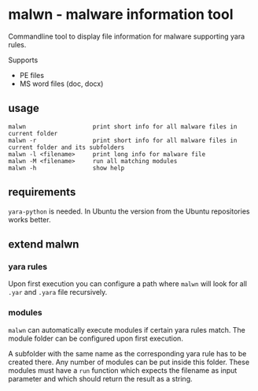 # malwn - malware information tool

Commandline tool to display file information for malware supporting yara rules.

Supports
- PE files
- MS word files (doc, docx)

## usage

    malwn                   print short info for all malware files in current folder
    malwn -r                print short info for all malware files in current folder and its subfolders
    malwn -l <filename>     print long info for malware file
    malwn -M <filename>     run all matching modules
    malwn -h                show help

## requirements

`yara-python` is needed. In Ubuntu the version from the Ubuntu repositories works better.

## extend malwn

### yara rules

Upon first execution you can configure a path where `malwn` will look for all
`.yar` and `.yara` file recursively.

### modules

`malwn` can automatically execute modules if certain yara rules match.
The module folder can be configured upon first execution.

A subfolder with the same name as the corresponding yara rule has to be created there.
Any number of modules can be put inside this folder.
These modules must have a `run` function which expects the filename as input parameter and which should return the result as a string.
